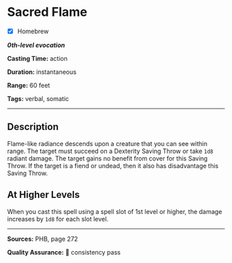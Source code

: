 # Sacred Flame

- [x] Homebrew

***0th-level evocation***

**Casting Time:** action

**Duration:** instantaneous

**Range:** 60 feet

**Tags:** verbal, somatic

---

## Description
Flame-like radiance descends upon a creature that you can see within range.
The target must succeed on a Dexterity Saving Throw or take `1d8` radiant damage.
The target gains no benefit from cover for this Saving Throw.
If the target is a fiend or undead, then it also has disadvantage this Saving Throw.

## At Higher Levels
When you cast this spell using a spell slot of 1st level or higher, the damage increases by `1d8` for each slot level.

---

**Sources:** PHB, page 272

**Quality Assurance:** :star2: consistency pass

